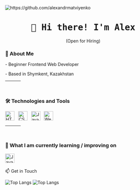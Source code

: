 <img src="https://komarev.com/ghpvc/?username=alexandrmatviyenko" alt="https://github.com/alexandrmatviyenko" />

<h1 align="center">
  <samp> 👋 Hi there! I'm Alex </samp>
</h1>

<p align="center">
  (Open for Hiring)
</p>

<h3> 📖 About Me </h3>
<p> - Beginner Frontend Web Developer </p>
<p> - Based in Shymkent, Kazakhstan </p>

<hr width="10%">
<br>

<h3>
  🛠 Technologies and Tools
</h3>

<img src="https://img.shields.io/badge/html5-%23E34F26.svg?style=for-the-badge&logo=html5&logoColor=white" title="HTML5" height="30"/> &nbsp;
<img src="https://img.shields.io/badge/css3-%231572B6.svg?style=for-the-badge&logo=css3&logoColor=white" title="CSS3" height="30"/> &nbsp;
<img src="https://img.shields.io/badge/javascript-%23323330.svg?style=for-the-badge&logo=javascript&logoColor=%23F7DF1E" alt="JavaScript logo" title="JavaScript" height="30"/> &nbsp;
<img src="https://img.shields.io/badge/webstorm-143?style=for-the-badge&logo=webstorm&logoColor=white&color=black" title="WebStorm" height="30"/> &nbsp;


<hr width="10%">
<br>

<h3>
  📖 What I am currently learning / improving on
</h3>

<img src="https://img.shields.io/badge/JavaScript-282C34?logo=javascript&logoColor=F7DF1E" alt="JavaScript logo" title="JavaScript" height="30"/> &nbsp;


📫 Get in Touch


![Top Langs](https://github-readme-stats.vercel.app/api/top-langs/?username=alexandrmatviyenko&layout=compact)
![Top Langs](https://github-readme-stats.vercel.app/api/top-langs/?username=alexandrmatviyenko&hide_progress=false)
